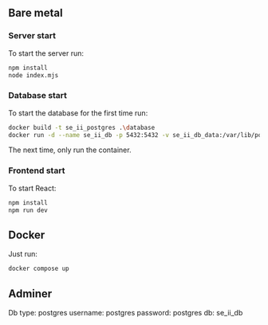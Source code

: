 ## Bare metal

### Server start

To start the server run:

```bash
npm install
node index.mjs
```

### Database start

To start the database for the first time run:

``` bash
docker build -t se_ii_postgres .\database
docker run -d --name se_ii_db -p 5432:5432 -v se_ii_db_data:/var/lib/postgresql/data -e POSTGRES_PASSWORD=postgres se_ii_postgres
```

The next time, only run the container. 


### Frontend start

To start React:

``` bash
npm install
npm run dev
``` 

## Docker

Just run: 

``` bash
docker compose up
``` 

## Adminer
Db type: postgres
username: postgres
password: postgres
db: se_ii_db